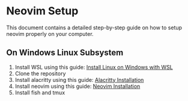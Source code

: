 # Neovim Setup

This document contains a detailed step-by-step guide on how to setup neovim properly on your computer.

## On Windows Linux Subsystem

1. Install WSL using this guide: [Install Linux on Windows with WSL](https://learn.microsoft.com/en-us/windows/wsl/install)
2. Clone the repository
3. Install alacritty using this guide: [Alacritty Installation]()
4. Install neovim using this guide: [Neovim Installation](installation.md)
5. Install fish and tmux
